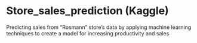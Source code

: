 # Store_sales_prediction (Kaggle)
Predicting sales from “Rosmann” store’s data by applying machine learning techniques to create a model for increasing productivity and sales
